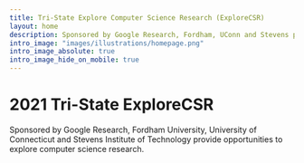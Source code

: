```yaml
---
title: Tri-State Explore Computer Science Research (ExploreCSR)
layout: home
description: Sponsored by Google Research, Fordham, UConn and Stevens provide opportunities to explore computer science research.
intro_image: "images/illustrations/homepage.png"
intro_image_absolute: true
intro_image_hide_on_mobile: true
---
```


# 2021 Tri-State ExploreCSR

Sponsored by Google Research, Fordham University, University of Connecticut and Stevens Institute of Technology provide opportunities to explore computer science research.
